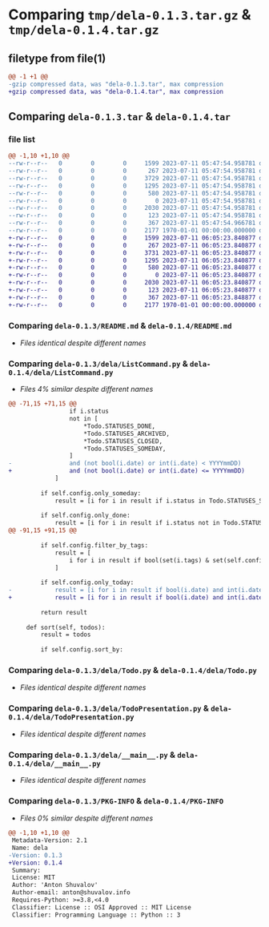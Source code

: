 # Comparing `tmp/dela-0.1.3.tar.gz` & `tmp/dela-0.1.4.tar.gz`

## filetype from file(1)

```diff
@@ -1 +1 @@
-gzip compressed data, was "dela-0.1.3.tar", max compression
+gzip compressed data, was "dela-0.1.4.tar", max compression
```

## Comparing `dela-0.1.3.tar` & `dela-0.1.4.tar`

### file list

```diff
@@ -1,10 +1,10 @@
--rw-r--r--   0        0        0     1599 2023-07-11 05:47:54.958781 dela-0.1.3/README.md
--rw-r--r--   0        0        0      267 2023-07-11 05:47:54.958781 dela-0.1.3/dela/FileReader.py
--rw-r--r--   0        0        0     3729 2023-07-11 05:47:54.958781 dela-0.1.3/dela/ListCommand.py
--rw-r--r--   0        0        0     1295 2023-07-11 05:47:54.958781 dela-0.1.3/dela/Todo.py
--rw-r--r--   0        0        0      580 2023-07-11 05:47:54.958781 dela-0.1.3/dela/TodoPresentation.py
--rw-r--r--   0        0        0        0 2023-07-11 05:47:54.958781 dela-0.1.3/dela/__init__.py
--rw-r--r--   0        0        0     2030 2023-07-11 05:47:54.958781 dela-0.1.3/dela/__main__.py
--rw-r--r--   0        0        0      123 2023-07-11 05:47:54.958781 dela-0.1.3/dela/logger.py
--rw-r--r--   0        0        0      367 2023-07-11 05:47:54.966781 dela-0.1.3/pyproject.toml
--rw-r--r--   0        0        0     2177 1970-01-01 00:00:00.000000 dela-0.1.3/PKG-INFO
+-rw-r--r--   0        0        0     1599 2023-07-11 06:05:23.840877 dela-0.1.4/README.md
+-rw-r--r--   0        0        0      267 2023-07-11 06:05:23.840877 dela-0.1.4/dela/FileReader.py
+-rw-r--r--   0        0        0     3731 2023-07-11 06:05:23.840877 dela-0.1.4/dela/ListCommand.py
+-rw-r--r--   0        0        0     1295 2023-07-11 06:05:23.840877 dela-0.1.4/dela/Todo.py
+-rw-r--r--   0        0        0      580 2023-07-11 06:05:23.840877 dela-0.1.4/dela/TodoPresentation.py
+-rw-r--r--   0        0        0        0 2023-07-11 06:05:23.840877 dela-0.1.4/dela/__init__.py
+-rw-r--r--   0        0        0     2030 2023-07-11 06:05:23.840877 dela-0.1.4/dela/__main__.py
+-rw-r--r--   0        0        0      123 2023-07-11 06:05:23.840877 dela-0.1.4/dela/logger.py
+-rw-r--r--   0        0        0      367 2023-07-11 06:05:23.848877 dela-0.1.4/pyproject.toml
+-rw-r--r--   0        0        0     2177 1970-01-01 00:00:00.000000 dela-0.1.4/PKG-INFO
```

### Comparing `dela-0.1.3/README.md` & `dela-0.1.4/README.md`

 * *Files identical despite different names*

### Comparing `dela-0.1.3/dela/ListCommand.py` & `dela-0.1.4/dela/ListCommand.py`

 * *Files 4% similar despite different names*

```diff
@@ -71,15 +71,15 @@
                 if i.status
                 not in [
                     *Todo.STATUSES_DONE,
                     *Todo.STATUSES_ARCHIVED,
                     *Todo.STATUSES_CLOSED,
                     *Todo.STATUSES_SOMEDAY,
                 ] 
-                and (not bool(i.date) or int(i.date) < YYYYmmDD)
+                and (not bool(i.date) or int(i.date) <= YYYYmmDD)
             ]
 
         if self.config.only_someday:
             result = [i for i in result if i.status in Todo.STATUSES_SOMEDAY]
 
         if self.config.only_done:
             result = [i for i in result if i.status not in Todo.STATUSES_DONE]
@@ -91,15 +91,15 @@
 
         if self.config.filter_by_tags:
             result = [
                 i for i in result if bool(set(i.tags) & set(self.config.filter_by_tags))
             ]
 
         if self.config.only_today:
-            result = [i for i in result if bool(i.date) and int(i.date) < YYYYmmDD]
+            result = [i for i in result if bool(i.date) and int(i.date) <= YYYYmmDD]
 
         return result
 
     def sort(self, todos):
         result = todos
 
         if self.config.sort_by:
```

### Comparing `dela-0.1.3/dela/Todo.py` & `dela-0.1.4/dela/Todo.py`

 * *Files identical despite different names*

### Comparing `dela-0.1.3/dela/TodoPresentation.py` & `dela-0.1.4/dela/TodoPresentation.py`

 * *Files identical despite different names*

### Comparing `dela-0.1.3/dela/__main__.py` & `dela-0.1.4/dela/__main__.py`

 * *Files identical despite different names*

### Comparing `dela-0.1.3/PKG-INFO` & `dela-0.1.4/PKG-INFO`

 * *Files 0% similar despite different names*

```diff
@@ -1,10 +1,10 @@
 Metadata-Version: 2.1
 Name: dela
-Version: 0.1.3
+Version: 0.1.4
 Summary: 
 License: MIT
 Author: 'Anton Shuvalov'
 Author-email: anton@shuvalov.info
 Requires-Python: >=3.8,<4.0
 Classifier: License :: OSI Approved :: MIT License
 Classifier: Programming Language :: Python :: 3
```


